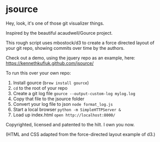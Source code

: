 jsource
=======

Hey, look, it's one of those git visualizer things.

Inspired by the beautiful acaudwell/Gource project.

This rough script uses mbostock/d3 to create a force directed layout of your git repo, showing commits over time by the authors.

Check out a demo, using the jquery repo as an example, here:
https://kennethkufluk.github.com/jsource/

To run this over your own repo:

1) Install gource (`brew install gource`)
1) `cd` to the root of your repo
2) Create a git log file
    `gource --output-custom-log mylog.log`
3) Copy that file to the jsource folder
5) Convert your log file to json
    `node format_log.js`
8) Start a local browser
    `python -m SimpleHTTPServer &`
13) Load up index.html
    `open http://localhost:8000/`

Copyrighted, licensed and patented to the hilt. I own you now.

(HTML and CSS adapted from the force-directed layout example of d3.)
